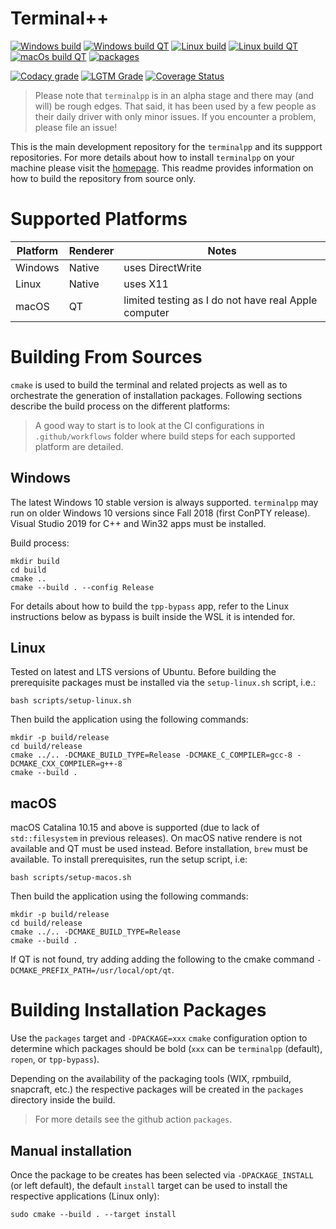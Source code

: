 # Terminal++

[![Windows build](https://img.shields.io/github/workflow/status/terminalpp/terminalpp/windows-build?logo=windows&logoColor=white&style=flat-square&label=native)](https://github.com/terminalpp/terminalpp/actions?query=workflow%3Awindows-build)
[![Windows build QT](https://img.shields.io/github/workflow/status/terminalpp/terminalpp/windows-build-qt?logo=windows&logoColor=white&style=flat-square&label=qt)](https://github.com/terminalpp/terminalpp/actions?query=workflow%3Awindows-build-qt)
[![Linux build](https://img.shields.io/github/workflow/status/terminalpp/terminalpp/linux-build?logo=linux&logoColor=white&style=flat-square&label=native)](https://github.com/terminalpp/terminalpp/actions?query=workflow%3Alinux-build)
[![Linux build QT](https://img.shields.io/github/workflow/status/terminalpp/terminalpp/linux-build-qt?logo=linux&logoColor=white&style=flat-square&label=qt)](https://github.com/terminalpp/terminalpp/actions?query=workflow%3Alinux-build-qt)
[![macOs build QT](https://img.shields.io/github/workflow/status/terminalpp/terminalpp/macos-build-qt?logo=apple&logoColor=white&style=flat-square&label=qt)](https://github.com/terminalpp/terminalpp/actions?query=workflow%3Amacos-build-qt)
[![packages](https://img.shields.io/github/workflow/status/terminalpp/terminalpp/packages?label=packages&logo=buffer&logoColor=white&style=flat-square)](https://github.com/terminalpp/terminalpp/actions?query=workflow%3Apackages)

[![Codacy grade](https://img.shields.io/codacy/grade/fd4f07b095634b9d90bbb9edb11fc12c?logo=codacy&style=flat-square)](https://app.codacy.com/manual/zduka/terminalpp)
[![LGTM Grade](https://img.shields.io/lgtm/grade/cpp/github/terminalpp/terminalpp?logo=LGTM&style=flat-square)](https://lgtm.com/projects/g/terminalpp/terminalpp?mode=list)
[![Coverage Status](https://coveralls.io/repos/github/terminalpp/tpp/badge.svg?branch=master)](https://coveralls.io/github/terminalpp/terminalpp?branch=master)


> Please note that `terminalpp` is in an  alpha stage and there may (and will) be rough edges. That said, it has been used by a few people as their daily driver with only minor issues. If you encounter a problem, please file an issue!

This is the main development repository for the `terminalpp` and its suppport repositories. For more details about how to install `terminalpp` on your machine please visit the [homepage](https://terminalpp.com). This readme provides information on how to build the repository from source only. 

# Supported Platforms

Platform | Renderer | Notes
---------|----------|---------------
Windows  | Native   | uses DirectWrite
Linux    | Native   | uses X11
macOS    | QT       | limited testing as I do not have real Apple computer

# Building From Sources

`cmake` is used to build the terminal and related projects as well as to orchestrate the generation of installation packages. Following sections describe the build process on the different platforms:

> A good way to start is to look at the CI configurations in `.github/workflows` folder where build steps for each supported platform are detailed. 

## Windows 

The latest Windows 10 stable version is always supported. `terminalpp` may run on older Windows 10 versions since Fall 2018 (first ConPTY release). Visual Studio 2019 for C++ and Win32 apps must be installed. 

Build process:

    mkdir build
    cd build
    cmake ..
    cmake --build . --config Release 

For details about how to build the `tpp-bypass` app, refer to the Linux instructions below as bypass is built inside the WSL it is intended for.

## Linux

Tested on latest and LTS versions of Ubuntu. Before building the prerequisite packages must be installed via the `setup-linux.sh` script, i.e.:

    bash scripts/setup-linux.sh

Then build the application using the following commands:

    mkdir -p build/release
    cd build/release
    cmake ../.. -DCMAKE_BUILD_TYPE=Release -DCMAKE_C_COMPILER=gcc-8 -DCMAKE_CXX_COMPILER=g++-8
    cmake --build .

## macOS

macOS Catalina 10.15 and above is supported (due to lack of `std::filesystem` in previous releases). On macOS native rendere is not available and QT must be used instead. Before installation, `brew` must be available. To install prerequisites, run the setup script, i.e: 

    bash scripts/setup-macos.sh

Then build the application using the following commands:

    mkdir -p build/release
    cd build/release
    cmake ../.. -DCMAKE_BUILD_TYPE=Release
    cmake --build . 

If QT is not found, try adding adding the following to the cmake command `-DCMAKE_PREFIX_PATH=/usr/local/opt/qt`.

# Building Installation Packages

Use the `packages` target and `-DPACKAGE=xxx` `cmake` configuration option to determine which packages should be bold (`xxx` can be `terminalpp` (default), `ropen`, or `tpp-bypass`). 

Depending on the availability of the packaging tools (WIX, rpmbuild, snapcraft, etc.) the respective packages will be created in the `packages` directory inside the build. 

> For more details see the github action `packages`.

## Manual installation

Once the package to be creates has been selected via `-DPACKAGE_INSTALL` (or left default), the default `install` target can be used to install the respective applications (Linux only):

    sudo cmake --build . --target install

